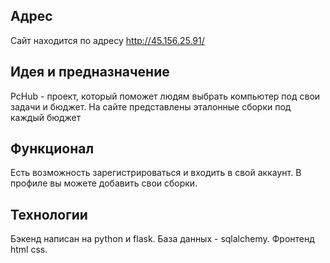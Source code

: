 ## Адрес ##

Сайт находится по адресу http://45.156.25.91/

## Идея и предназначение ##

PcHub - проект, который поможет людям выбрать компьютер под свои задачи и бюджет.
На сайте представлены эталонные сборки под каждый бюджет

## Функционал ##

Есть возможность зарегистрироваться и входить в свой аккаунт.
В профиле вы можете добавить свои сборки.

## Технологии ##

Бэкенд написан на python и flask.
База данных - sqlalchemy.
Фронтенд html css.
